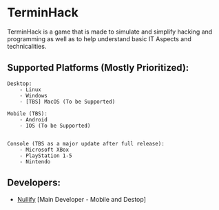 # TerminHack
TerminHack is a game that is made to simulate and simplify hacking and programming as well as to help understand basic IT Aspects and technicalities.

## Supported Platforms (Mostly Prioritized):
```
Desktop:
    - Linux
    - Windows
    - [TBS] MacOS (To be Supported)

Mobile (TBS):
    - Android 
    - IOS (To be Supported)


Console (TBS as a major update after full release):
    - Microsoft XBox
    - PlayStation 1-5
    - Nintendo
```
## Developers:
- [Nullify](https://github.com/NullifyDev/) [Main Developer - Mobile and Destop] 
